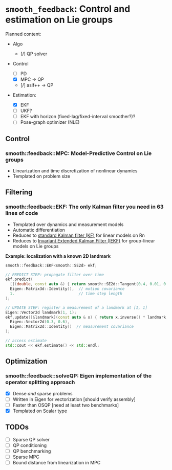 # `smooth_feedback`: Control and estimation on Lie groups

Planned content:

- Algo
  - [/] QP solver

- Control
  - [ ] PD
  - [x] MPC -> QP
  - [/] asif++ -> QP

- Estimation:
  - [x] EKF
  - [ ] UKF?
  - [ ] EKF with horizon (fixed-lag/fixed-interval smoother?)?
  - [ ] Pose-graph optimizer (NLE)

## Control

### smooth::feedback::MPC: Model-Predictive Control on Lie groups

* Linearization and time discretization of nonlinear dynamics
* Templated on problem size

## Filtering

### smooth::feedback::EKF: The only Kalman filter you need in 63 lines of code

* Templated over dynamics and measurement models
* Automatic differentiation
* Reduces to [standard Kalman filter (KF)](https://en.wikipedia.org/wiki/Kalman_filter) for linear models on Rn
* Reduces to [Invariant Extended Kalman Filter (IEKF)](https://en.wikipedia.org/wiki/Invariant_extended_Kalman_filter) for group-linear models on Lie groups 

**Example: localization with a known 2D landmark**

```cpp
smooth::feedback::EKF<smooth::SE2d> ekf;

// PREDICT STEP: propagate filter over time
ekf.predict(
  [](double, const auto &) { return smooth::SE2d::Tangent(0.4, 0.01, 0.1); },  // motion model
  Eigen::Matrix3d::Identity(),  // motion covariance
  1.                            // time step length
);

// UPDATE STEP: register a measurement of a landmark at [1, 1]
Eigen::Vector2d landmark(1, 1);
ekf.update([&landmark](const auto & x) { return x.inverse() * landmark; },  // measurement model
  Eigen::Vector2d(0.3, 0.6),                                                // measurement result
  Eigen::Matrix2d::Identity()  // measurement covariance
);

// access estimate
std::cout << ekf.estimate() << std::endl;
```
## Optimization

### smooth::feedback::solveQP: Eigen implementation of the operator splitting approach 

* [x] Dense *and* sparse problems
* [ ] Written in Eigen for vectorization [should verify assembly]
* [ ] Faster than OSQP [need at least two benchmarks]
* [x] Templated on Scalar type

## TODOs

- [ ] Sparse QP solver
- [ ] QP conditioning
- [ ] QP benchmarking
- [ ] Sparse MPC
- [ ] Bound distance from linearization in MPC

